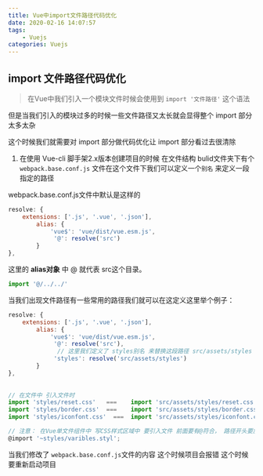 ```yaml
---
title: Vue中import文件路径代码优化
date: 2020-02-16 14:07:57
tags: 
    - Vuejs
categories: Vuejs
---
```


## import 文件路径代码优化

> 在Vue中我们引入一个模块文件时候会使用到 `import '文件路径'` 这个语法

但是当我们引入的模块过多的时候一些文件路径又太长就会显得整个 import 部分 太多太杂

这个时候我们就需要对 import 部分做代码优化让 import 部分看过去很清除

1. 在使用 Vue-cli 脚手架2.x版本创建项目的时候   在文件结构 bulid文件夹下有个 `webpack.base.conf.js` 文件在这个文件下我们可以定义一个`别名` 来定义一段指定的路径

webpack.base.conf.js文件中默认是这样的

```javascript
resolve: {
    extensions: ['.js', '.vue', '.json'],
        alias: {
            'vue$': 'vue/dist/vue.esm.js',
             '@': resolve('src')    
        }
},
```

这里的 **alias对象** 中 @ 就代表 src这个目录。 

```javascript
import '@/../../'
```

当我们出现文件路径有一些常用的路径我们就可以在这定义这里举个例子：

```javascript
resolve: {
    extensions: ['.js', '.vue', '.json'],
        alias: {
            'vue$': 'vue/dist/vue.esm.js',
             '@': resolve('src'),
              // 这里我们定义了 styles别名 来替换这段路径 src/assets/styles
             'styles': resolve('src/assets/styles')
        }
},
    
    
// 在文件中 引入文件时
import 'styles/reset.css'   ===    import 'src/assets/styles/reset.css'
import 'styles/border.css'  ===    import 'src/assets/styles/border.css'
import 'styles/iconfont.css'  ===  import 'src/assets/styles/iconfont.css'

// 注意： 在Vue单文件组件中 写CSS样式区域中 要引入文件 前面要有@符合， 路径开头要加上 ~
@import '~styles/varibles.styl';
```

当我们修改了 `webpack.base.conf.js`文件的内容 这个时候项目会报错 这个时候要重新启动项目